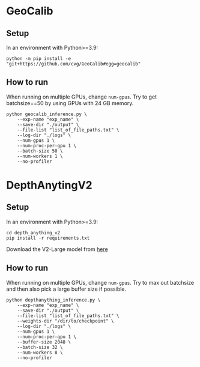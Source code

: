 # GeoCalib

## Setup

In an environment with Python>=3.9:
```
python -m pip install -e "git+https://github.com/cvg/GeoCalib#egg=geocalib"
```

## How to run

When running on multiple GPUs, change `num-gpus`. Try to get batchsize==50 by using GPUs with 24 GB memory.
```
python geocalib_inference.py \
    --exp-name "exp_name" \
    --save-dir "./output" \
    --file-list "list_of_file_paths.txt" \
    --log-dir "./logs" \
    --num-gpus 1 \
    --num-proc-per-gpu 1 \
    --batch-size 50 \
    --num-workers 1 \
    --no-profiler
```


# DepthAnytingV2

## Setup

In an environment with Python>=3.9:
```
cd depth_anything_v2
pip install -r requirements.txt
```

Download the V2-Large model from [here](https://github.com/DepthAnything/Depth-Anything-V2/tree/main/metric_depth)

## How to run

When running on multiple GPUs, change `num-gpus`. Try to max out batchsize and then also pick a large buffer size if possible.
```
python depthanything_inference.py \
    --exp-name "exp_name" \
    --save-dir "./output" \
    --file-list "list_of_file_paths.txt" \
    --weights-dir "/dir/to/checkpoint" \
    --log-dir "./logs" \
    --num-gpus 1 \
    --num-proc-per-gpu 1 \
    --buffer-size 2048 \
    --batch-size 32 \
    --num-workers 8 \
    --no-profiler
```
